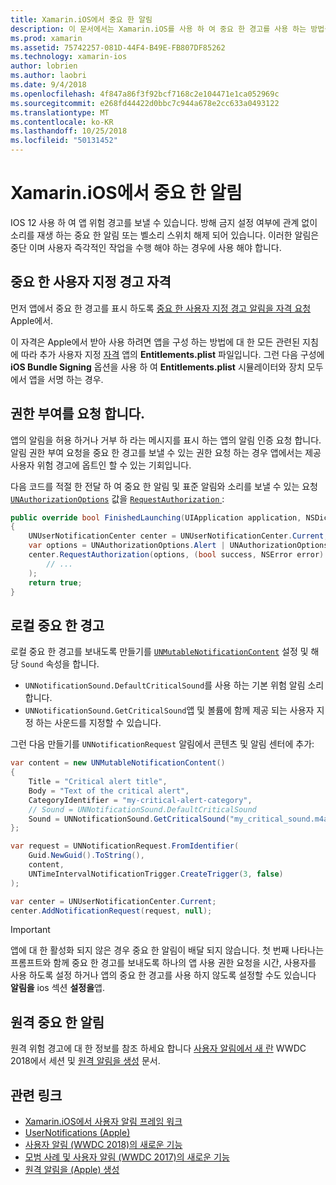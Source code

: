 ```yaml
---
title: Xamarin.iOS에서 중요 한 알림
description: 이 문서에서는 Xamarin.iOS를 사용 하 여 중요 한 경고를 사용 하는 방법을 설명 합니다. 중요 한 알림, 12, iOS를 사용 하 여 도입 된 방해 금지 인지에 관계 없이 소리를 재생 하는 중단 알림을 또는 신호음 스위치 해제 됩니다.
ms.prod: xamarin
ms.assetid: 75742257-081D-44F4-B49E-FB807DF85262
ms.technology: xamarin-ios
author: lobrien
ms.author: laobri
ms.date: 9/4/2018
ms.openlocfilehash: 4f847a86f3f92bcf7168c2e104471e1ca052969c
ms.sourcegitcommit: e268fd44422d0bbc7c944a678e2cc633a0493122
ms.translationtype: MT
ms.contentlocale: ko-KR
ms.lasthandoff: 10/25/2018
ms.locfileid: "50131452"
---
```

# <a name="critical-alerts-in-xamarinios"></a>Xamarin.iOS에서 중요 한 알림

IOS 12 사용 하 여 앱 위험 경고를 보낼 수 있습니다. 방해 금지 설정 여부에 관계 없이 소리를 재생 하는 중요 한 알림 또는 벨소리 스위치 해제 되어 있습니다. 이러한 알림은 중단 이며 사용자 즉각적인 작업을 수행 해야 하는 경우에 사용 해야 합니다.

## <a name="custom-critical-alert-entitlement"></a>중요 한 사용자 지정 경고 자격

먼저 앱에서 중요 한 경고를 표시 하도록 [중요 한 사용자 지정 경고 알림을 자격 요청](https://developer.apple.com/contact/request/notifications-critical-alerts-entitlement/) Apple에서.

이 자격은 Apple에서 받아 사용 하려면 앱을 구성 하는 방법에 대 한 모든 관련된 지침에 따라 추가 사용자 지정 [자격](~/ios/deploy-test/provisioning/entitlements.md) 앱의 **Entitlements.plist** 파일입니다. 그런 다음 구성에 **iOS Bundle Signing** 옵션을 사용 하 여 **Entitlements.plist** 시뮬레이터와 장치 모두에서 앱을 서명 하는 경우.

## <a name="request-authorization"></a>권한 부여를 요청 합니다.

앱의 알림을 허용 하거나 거부 하 라는 메시지를 표시 하는 앱의 알림 인증 요청 합니다. 알림 권한 부여 요청을 중요 한 경고를 보낼 수 있는 권한 요청 하는 경우 앱에서는 제공 사용자 위험 경고에 옵트인 할 수 있는 기회입니다.

다음 코드를 적절 한 전달 하 여 중요 한 알림 및 표준 알림와 소리를 보낼 수 있는 요청 [`UNAuthorizationOptions`](https://developer.xamarin.com/api/type/UserNotifications.UNAuthorizationOptions/)
값을 [ `RequestAuthorization` ](https://developer.xamarin.com/api/member/UserNotifications.UNUserNotificationCenter.RequestAuthorization/):

```csharp
public override bool FinishedLaunching(UIApplication application, NSDictionary launchOptions)
{
    UNUserNotificationCenter center = UNUserNotificationCenter.Current;
    var options = UNAuthorizationOptions.Alert | UNAuthorizationOptions.Sound | UNAuthorizationOptions.CriticalAlert;
    center.RequestAuthorization(options, (bool success, NSError error) => {
        // ...
    );
    return true;
}
```

## <a name="local-critical-alerts"></a>로컬 중요 한 경고

로컬 중요 한 경고를 보내도록 만들기를 [`UNMutableNotificationContent`](https://developer.xamarin.com/api/type/UserNotifications.UNMutableNotificationContent/)
설정 및 해당 `Sound` 속성을 합니다.

- `UNNotificationSound.DefaultCriticalSound`를 사용 하는 기본 위험 알림 소리 합니다.
- `UNNotificationSound.GetCriticalSound`앱 및 볼륨에 함께 제공 되는 사용자 지정 하는 사운드를 지정할 수 있습니다.

그런 다음 만들기를 `UNNotificationRequest` 알림에서 콘텐츠 및 알림 센터에 추가:

```csharp
var content = new UNMutableNotificationContent()
{
    Title = "Critical alert title",
    Body = "Text of the critical alert",
    CategoryIdentifier = "my-critical-alert-category",
    // Sound = UNNotificationSound.DefaultCriticalSound
    Sound = UNNotificationSound.GetCriticalSound("my_critical_sound.m4a", 1.0f)
};

var request = UNNotificationRequest.FromIdentifier(
    Guid.NewGuid().ToString(),
    content,
    UNTimeIntervalNotificationTrigger.CreateTrigger(3, false)
);

var center = UNUserNotificationCenter.Current;
center.AddNotificationRequest(request, null);
```

> [!IMPORTANT]
> 앱에 대 한 활성화 되지 않은 경우 중요 한 알림이 배달 되지 않습니다. 첫 번째 나타나는 프롬프트와 함께 중요 한 경고를 보내도록 하나의 앱 사용 권한 요청을 시간, 사용자를 사용 하도록 설정 하거나 앱의 중요 한 경고를 사용 하지 않도록 설정할 수도 있습니다 **알림을** ios 섹션 **설정을**앱.

## <a name="remote-critical-alerts"></a>원격 중요 한 알림

원격 위험 경고에 대 한 정보를 참조 하세요 합니다 [사용자 알림에서 새 란](https://developer.apple.com/videos/play/wwdc2018/710/) WWDC 2018에서 세션 및 [원격 알림을 생성](https://developer.apple.com/documentation/usernotifications/setting_up_a_remote_notification_server/generating_a_remote_notification) 문서.

## <a name="related-links"></a>관련 링크

- [Xamarin.iOS에서 사용자 알림 프레임 워크](~/ios/platform/user-notifications/index.md)
- [UserNotifications (Apple)](https://developer.apple.com/documentation/usernotifications?language=objc)
- [사용자 알림 (WWDC 2018)의 새로운 기능](https://developer.apple.com/videos/play/wwdc2018/710/)
- [모범 사례 및 사용자 알림 (WWDC 2017)의 새로운 기능](https://developer.apple.com/videos/play/wwdc2017/708/)
- [원격 알림을 (Apple) 생성](https://developer.apple.com/documentation/usernotifications/setting_up_a_remote_notification_server/generating_a_remote_notification)
